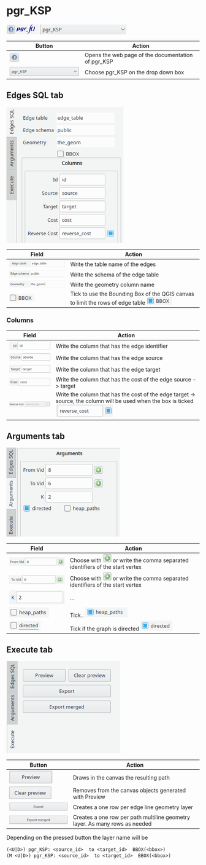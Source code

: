 <pgRoutingLayer Manual>
<Copyright(c) pgRouting Contributors>
<This documentation is licensed under a Creative Commons Attribution-Share>
<Alike 3.0 License: http://creativecommons.org/licenses/by-sa/3.0/>

# pgr_KSP
![pgr_KSP](../img/functions/f_pgr_KSP.png)

|Button|Action|
| ----------- | --------- |
|![Help](../img/functions/helpButton.png)|Opens the web page of the documentation of pgr_KSP|
|![Function](../img/functions/KSP.png)| Choose pgr_KSP on the drop down box|

## Edges SQL tab
![Edges SQL tab](../img/tabs/edges_SQL/dijkstra-KSP_edgesSQL.png)

|Field|Action|
| ----------- | --------- |
|![Edge table](../img/fields/edgesSQL_fields/edge_table.png)| Write the table name of the edges|
|![Edge schema](../img/fields/edgesSQL_fields/edge_schema.png)|Write the schema of the edge table|
|![Geometry](../img/fields/edgesSQL_fields/geometry.png)|Write the geometry column name|
|![BBOX](../img/fields/edgesSQL_fields/BBOX.png)|Tick to use the  Bounding Box of the QGIS canvas to limit the rows of edge table ![BBOX](../img/fields/edgesSQL_fields/BBOXon.png)|

### Columns

|Field|Action|
| ----------- | --------- |
|![Id](../img/fields/edgesSQL_fields/columns/Id.png)| Write the column that has the edge identifier|
|![Source](../img/fields/edgesSQL_fields/columns/source.png)|Write the column that has the edge source|
|![Target](../img/fields/edgesSQL_fields/columns/target.png)|Write the column that has the edge target|
|![Cost](../img/fields/edgesSQL_fields/columns/cost.png)|Write the column that has the cost of the edge source -> target|
|![Reverse Cost](../img/fields/edgesSQL_fields/columns/reverseCostOFF.png)|Write the column that has the cost of the edge target -> source, the column will be used when the box is ticked ![Reverse Cost](../img/fields/edgesSQL_fields/columns/reverseCost.png)|

## Arguments tab
![Arguments tab](../img/tabs/arguments/arguments_KSP.png)

|Field|Action|
| ----------- | --------- |
|![fromVid](../img/fields/arguments/KSP_fromVid.png)| Choose with ![plus](../img/tabs/arguments/plus_button.png) or write the comma separated identifiers of the start vertex|
|![toVid](../img/fields/arguments/KSP_toVid.png)|Choose with ![plus](../img/tabs/arguments/plus_button.png) or write the comma separated identifiers of the start vertex|
|![K](../img/fields/arguments/KSP_k.png)| ... |
|![Heap paths](../img/fields/arguments/KSP_heapPaths.png)| Tick.. ![Heap paths](../img/fields/arguments/KSP_heapPathsON.png)
|![Directed](../img/fields/arguments/directedOFF.png)| Tick if the graph is directed ![Directed](../img/fields/arguments/directedON.png)|

## Execute tab 
![Execute tab](../img/tabs/execute/execute.png)

|Button|Action|
| ----------- | --------- |
|![Preview](../img/buttons/execute/preview.png)| Draws in the canvas the resulting path |
|![Clear Preview](../img/buttons/execute/clearpreview.png)| Removes from the canvas objects generated with Preview|
|![Export](../img/buttons/execute/export.png)| Creates a one row per edge line geometry layer|
|![Export Merged](../img/buttons/execute/exportmergedON.png)| Creates a one row per path multiline geometry layer. As many rows as needed|

Depending on the pressed button the layer name will be 
```
(<U|D>) pgr_KSP: <source_id>  to <target_id>  BBOX(<bbox>)
(M <U|D>) pgr_KSP: <source_id>  to <target_id>  BBOX(<bbox>)
```